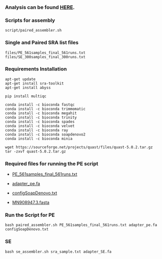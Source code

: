 ### Analysis can be found [HERE](https://github.com/Rajan-sust/covid19-Assembly/blob/development/script/Assembly_analysis.md).

### Scripts for assembly

```
script/paired_assembler.sh
```

### Single and Paired SRA list files

```
files/PE_561samples_final_561runs.txt
files/SE_300samples_final_300runs.txt
```

### Requirements Installation

```
apt-get update
apt-get install sra-toolkit
apt-get install abyss
```

```
pip install multiqc
```

```
conda install -c bioconda fastqc
conda install -c bioconda trimmomatic
conda install -c bioconda megahit
conda install -c bioconda trinity
conda install -c bioconda spades
conda install -c bioconda velvet
conda install -c bioconda ray
conda install -c bioconda soapdenovo2
conda install -c bioconda minia
```

```
wget https://sourceforge.net/projects/quast/files/quast-5.0.2.tar.gz
tar -zxvf quast-5.0.2.tar.gz
```

### Required files for running the PE script
- [PE_561samples_final_561runs.txt](https://github.com/Rajan-sust/covid19-Assembly/blob/master/files/PE_561samples_final_561runs.txt)

- [adapter_pe.fa](https://github.com/Rajan-sust/covid19-Assembly/blob/master/files/adapter_pe.fa)

- [configSoapDenovo.txt](https://github.com/Rajan-sust/covid19-Assembly/blob/master/files/configSoapDenovo.txt)

- [MN908947.3.fasta](https://github.com/Rajan-sust/covid19-Assembly/blob/master/files/MN908947.3.fasta)

### Run the Script for PE

```
bash paired_assembler.sh PE_561samples_final_561runs.txt adapter_pe.fa configSoapDenovo.txt 
```

### SE


```
bash se_assembler.sh sra_sample.txt adapter_SE.fa
```
